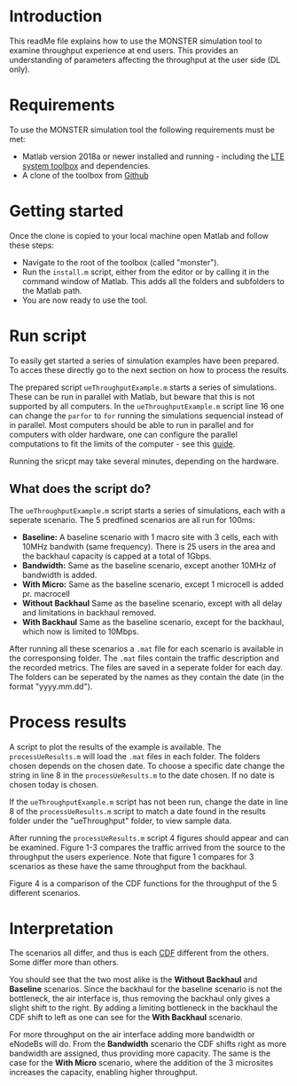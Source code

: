 
# Introduction
This readMe file explains how to use the MONSTER simulation tool to examine throughput experience at end users. This provides an understanding of parameters affecting the throughput at the user side (DL only). 

# Requirements
To use the MONSTER simulation tool the following requirements must be met:

* Matlab version 2018a or newer installed and running - including the [LTE system toolbox](https://se.mathworks.com/products/lte-system.html) and dependencies.
* A clone of the toolbox from [Github](https://github.com/Sonohi/monster)

# Getting started
Once the clone is copied to your local machine open Matlab and follow these steps:
* Navigate to the root of the toolbox (called "monster"). 
* Run the `install.m` script, either from the editor or by calling it in the command window of Matlab. This adds all the folders and subfolders to the Matlab path. 
* You are now ready to use the tool.

# Run script
To easily get started a series of simulation examples have been prepared. To acces these directly go to the next section on how to process the results. 

The prepared script `ueThroughputExample.m` starts a series of simulations. These can be run in parallel with Matlab, but beware that this is not supported by all computers. In the `ueThroughputExample.m` script line 16 one can change the `parfor` to `for` running the simulations sequencial instead of in parallel. Most computers should be able to run in parallel and for computers with older hardware, one can configure the parallel computations to fit the limits of the computer - see this [guide](https://se.mathworks.com/help/parallel-computing/parallel-preferences.html).

Running the sricpt may take several minutes, depending on the hardware.

## What does the script do?
The `ueThroughputExample.m` script starts a series of simulations, each with a seperate scenario. The 5 predfined scenarios are all run for 100ms:
* **Baseline:** A baseline scenario with 1 macro site with 3 cells, each with 10MHz bandwith (same frequency). There is 25 users in the area and the backhaul capacity is capped at a total of 1Gbps.
* **Bandwidth:** Same as the baseline scenario, except another 10MHz of bandwidth is added.
* **With Micro:** Same as the baseline scenario, except 1 microcell is added pr. macrocell
* **Without Backhaul** Same as the baseline scenario, except with all delay and limitations in backhaul removed.
* **With Backhaul** Same as the baseline scenario, except for the backhaul, which now is limited to 10Mbps.

After running all these scenarios a `.mat` file for each scenario is available in the corresponsing folder. The `.mat` files contain the traffic description and the recorded metrics. The files are saved in a seperate folder for each day. The folders can be seperated by the names as they contain the date (in the format "yyyy.mm.dd").

# Process results
A script to plot the results of the example is available. The `processUeResults.m` will load the `.mat` files in each folder. The folders chosen depends on the chosen date. To choose a specific date change the string in line 8 in the `processUeResults.m` to the date chosen. If no date is chosen today is chosen. 

If the `ueThroughputExample.m` script has not been run, change the date in line 8 of the `processUeResults.m` script to match a date found in the results folder under the "ueThroughput" folder, to view sample data.

After running the `processUeResults.m` script 4 figures should appear and can be examined. Figure 1-3 compares the traffic arrived from the source to the throughput the users experience. Note that figure 1 compares for 3 scenarios as these have the same throughput from the backhaul.

Figure 4 is a comparison of the CDF functions for the throughput of the 5 different scenarios.

# Interpretation


The scenarios all differ, and thus is each [CDF](https://en.wikipedia.org/wiki/Cumulative_distribution_function) different from the others. Some differ more than others.

You should see that the two most alike is the **Without Backhaul** and **Baseline** scenarios. Since the backhaul for the baseline scenario is not the bottleneck, the air interface is, thus removing the backhaul only gives a slight shift to the right. By adding a limiting bottleneck in the backhaul the CDF shift to left as one can see for the **With Backhaul** scenario. 

For more throughput on the air interface adding more bandwidth or eNodeBs will do. From the **Bandwidth** scenario the CDF shifts right as more bandwidth are assigned, thus providing more capacity. The same is the case for the **With Micro** scenario, where the addition of the 3 microsites increases the capacity, enabling higher throughput. 


